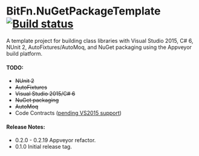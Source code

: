 BitFn.NuGetPackageTemplate [![Build status](https://ci.appveyor.com/api/projects/status/pbuj59fnv3i1onqj/branch/master?svg=true)](https://ci.appveyor.com/project/dlras2/nugetpackagetemplate/branch/master)
======
A template project for building class libraries with Visual Studio 2015, C# 6, NUnit 2, AutoFixtures/AutoMoq, and NuGet packaging using the Appveyor build platform.

#### TODO:
- ~~NUnit 2~~
- ~~AutoFixtures~~
- ~~Visual Studio 2015/C# 6~~
- ~~NuGet packaging~~
- ~~AutoMoq~~
- Code Contracts ([pending VS2015 support](https://social.msdn.microsoft.com/Forums/en-US/03a762c2-18ba-4e0e-871c-4dfcfbc934c2/does-visual-studio-2015-preview-support-code-contracts?forum=codecontracts))

#### Release Notes:
- 0.2.0 - 0.2.19 Appveyor refactor.
- 0.1.0 Initial release tag.